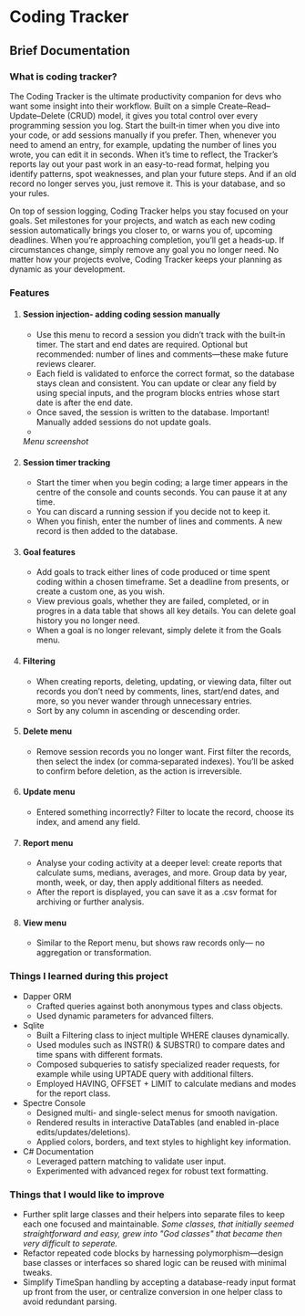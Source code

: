 # Coding Tracker
## Brief Documentation
### What is coding tracker?
The Coding Tracker is the ultimate productivity companion for devs who want some insight into their workflow. Built on a simple Create–Read–Update–Delete (CRUD) model, it gives you total control over every programming session you log. Start the built‑in timer when you dive into your code, or add sessions manually if you prefer. Then, whenever you need to amend an entry, for example, updating the number of lines you wrote, you can edit it in seconds. When it’s time to reflect, the Tracker’s reports lay out your past work in an easy-to-read format, helping you identify patterns, spot weaknesses, and plan your future steps. And if an old record no longer serves you, just remove it. This is your database, and so your rules.

On top of session logging, Coding Tracker helps you stay focused on your goals. Set milestones for your projects, and watch as each new coding session automatically brings you closer to, or warns you of, upcoming deadlines. When you’re approaching completion, you’ll get a heads‑up. If circumstances change, simply remove any goal you no longer need. No matter how your projects evolve, Coding Tracker keeps your planning as dynamic as your development.

### Features
1) #### Session injection- adding coding session manually 
   * Use this menu to record a session you didn’t track with the built‑in timer. The start and end dates are required. Optional but recommended: number of lines and comments—these make future reviews clearer.
   * Each field is validated to enforce the correct format, so the database stays clean and consistent. You can update or clear any field by using special inputs, and the program blocks entries whose start date is after the end date.
   * Once saved, the session is written to the database. Important! Manually added sessions do not update goals.
   * 
    _Menu screenshot_
2) #### Session timer tracking
   * Start the timer when you begin coding; a large timer appears in the centre of the console and counts seconds. You can pause it at any time.
   * You can discard a running session if you decide not to keep it.
   * When you finish, enter the number of lines and comments. A new record is then added to the database.
3) #### Goal features
   * Add goals to track either lines of code produced or time spent coding within a chosen timeframe. Set a deadline from presents, or create a custom one, as you wish.
   * View previous goals, whether they are failed, completed, or in progres in a data table that shows all key details. You can delete goal history you no longer need.
   * When a goal is no longer relevant, simply delete it from the Goals menu.
4) #### Filtering
   * When creating reports, deleting, updating, or viewing data, filter out records you don’t need by comments, lines, start/end dates, and more, so you never wander through unnecessary entries.
   * Sort by any column in ascending or descending order.
5) #### Delete menu
   * Remove session records you no longer want. First filter the records, then select the index (or comma‑separated indexes). You’ll be asked to confirm before deletion, as the action is irreversible.
6) #### Update menu
   * Entered something incorrectly? Filter to locate the record, choose its index, and amend any field.
7) #### Report menu
   * Analyse your coding activity at a deeper level: create reports that calculate sums, medians, averages, and more. Group data by year, month, week, or day, then apply additional filters as needed.
   * After the report is displayed, you can save it as a .csv format for archiving or further analysis.
8) #### View menu
   * Similar to the Report menu, but shows raw records only— no aggregation or transformation.
### Things I learned during this project
* Dapper ORM
  * Crafted queries against both anonymous types and class objects.
  * Used dynamic parameters for advanced filters.
* Sqlite
  * Built a Filtering class to inject multiple WHERE clauses dynamically.
  * Used modules such as INSTR() & SUBSTR() to compare dates and time spans with different formats.
  * Composed subqueries to satisfy specialized reader requests, for example while using UPTADE query with additional filters.
  * Employed HAVING, OFFSET + LIMIT to calculate medians and modes for the report class.
* Spectre Console
  * Designed multi- and single-select menus for smooth navigation.
  * Rendered results in interactive DataTables (and enabled in-place edits/updates/deletions).
  * Applied colors, borders, and text styles to highlight key information.
* C# Documentation
  * Leveraged pattern matching to validate user input.
  * Experimented with advanced regex for robust text formatting.
### Things that I would like to improve
* Further split large classes and their helpers into separate files to keep each one focused and maintainable. _Some classes, that initially seemed straightforward and easy, grew into "God classes" that became then very difficult to seperate._
* Refactor repeated code blocks by harnessing polymorphism—design base classes or interfaces so shared logic can be reused with minimal tweaks.
* Simplify TimeSpan handling by accepting a database-ready input format up front from the user, or centralize conversion in one helper class to avoid redundant parsing.
